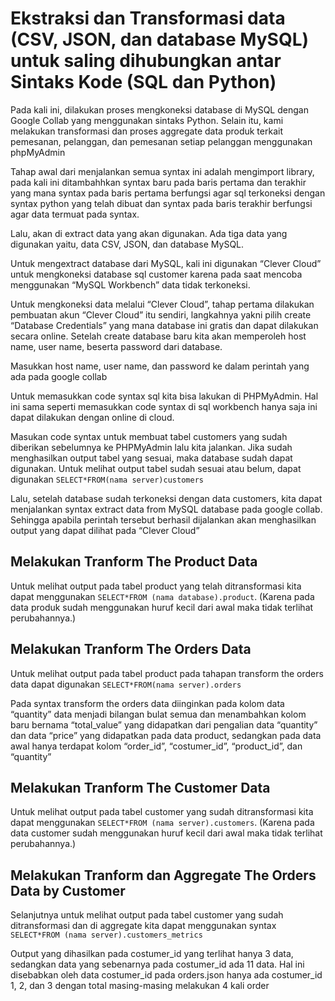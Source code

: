 # Ekstraksi dan Transformasi data (CSV, JSON, dan database MySQL) untuk saling dihubungkan antar Sintaks Kode (SQL dan Python)
Pada kali ini, dilakukan proses mengkoneksi database di MySQL dengan Google Collab yang menggunakan sintaks Python. Selain itu, kami melakukan transformasi dan proses aggregate data produk terkait pemesanan, pelanggan, dan pemesanan setiap pelanggan menggunakan phpMyAdmin

Tahap awal dari menjalankan semua syntax ini adalah mengimport library, pada kali ini ditambahhkan syntax baru pada baris pertama dan terakhir yang mana syntax pada baris pertama berfungsi agar sql terkoneksi dengan syntax python yang telah dibuat dan syntax pada baris terakhir berfungsi agar data termuat pada syntax.

Lalu, akan di extract data yang akan digunakan. Ada tiga data yang digunakan yaitu, data CSV, JSON, dan database MySQL.

Untuk mengextract database dari MySQL, kali ini digunakan “Clever Cloud” untuk mengkoneksi database sql customer karena pada saat mencoba menggunakan “MySQL Workbench” data tidak terkoneksi.

Untuk mengkoneksi data melalui “Clever Cloud”, tahap pertama dilakukan pembuatan akun “Clever Cloud” itu sendiri, langkahnya yakni pilih create “Database Credentials” yang mana database ini gratis dan dapat dilakukan secara online. Setelah create database baru kita akan memperoleh host name, user name, beserta password dari database.

Masukkan host name, user name, dan password ke dalam perintah yang ada pada google collab

Untuk memasukkan code syntax sql kita bisa lakukan di PHPMyAdmin. Hal ini sama seperti memasukkan code syntax di sql workbench hanya saja ini dapat dilakukan dengan online di cloud.

Masukan code syntax untuk membuat tabel customers yang sudah diberikan sebelumnya ke PHPMyAdmin lalu kita jalankan. Jika sudah menghasilkan output tabel yang sesuai, maka database sudah dapat digunakan. Untuk melihat output tabel sudah sesuai atau belum, dapat digunakan ``` SELECT*FROM(nama server)customers ```

Lalu, setelah database sudah terkoneksi dengan data customers, kita dapat menjalankan syntax extract data from MySQL database pada google collab. Sehingga apabila perintah tersebut berhasil dijalankan akan menghasilkan output yang dapat dilihat pada “Clever Cloud”

## Melakukan Tranform The Product Data
Untuk melihat output pada tabel product yang telah ditransformasi kita dapat menggunakan ``` SELECT*FROM (nama database).product ```. (Karena pada data produk sudah menggunakan huruf kecil dari awal maka tidak terlihat perubahannya.) 

## Melakukan Tranform The Orders Data
Untuk melihat output pada tabel product pada tahapan transform the orders data dapat digunakan ``` SELECT*FROM(nama server).orders ```

Pada syntax transform the orders data diinginkan pada kolom data “quantity” data
menjadi bilangan bulat semua dan menambahkan kolom baru bernama “total_value”
yang didapatkan dari pengalian data “quantity” dan data “price” yang didapatkan pada data product, sedangkan pada data awal hanya terdapat kolom “order_id”,
“costumer_id”, “product_id”, dan “quantity”

## Melakukan Tranform The Customer Data
Untuk melihat output pada tabel customer yang sudah ditransformasi kita dapat
menggunakan ``` SELECT*FROM (nama server).customers ```. (Karena pada data customer sudah menggunakan huruf kecil dari awal maka tidak terlihat perubahannya.) 

## Melakukan Tranform dan Aggregate The Orders Data by Customer
Selanjutnya untuk melihat output pada tabel customer yang sudah ditransformasi dan di aggregate kita dapat menggunakan syntax ``` SELECT*FROM (nama server).customers_metrics ```

Output yang dihasilkan pada costumer_id yang terlihat hanya 3 data, sedangkan data yang sebenarnya pada costumer_id ada 11 data. Hal ini disebabkan oleh data costumer_id pada orders.json hanya ada costumer_id 1, 2, dan 3 dengan total masing-masing melakukan 4 kali order
